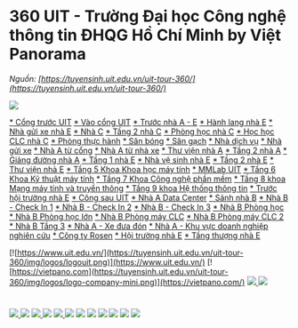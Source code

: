 # 360 UIT - Trường Đại học Công nghệ thông tin ĐHQG Hồ Chí Minh by Việt Panorama

_Nguồn: [https://tuyensinh.uit.edu.vn/uit-tour-360/](https://tuyensinh.uit.edu.vn/uit-tour-360/)_

![](https://tuyensinh.uit.edu.vn/uit-tour-360/img/uit-tour.jpg)

[* Cổng trước UIT](https://tuyensinh.uit.edu.vn/uit-tour-360/)
[* Vào cổng UIT](https://tuyensinh.uit.edu.vn/uit-tour-360/)
[* Trước nhà A - E](https://tuyensinh.uit.edu.vn/uit-tour-360/)
[* Hành lang nhà E](https://tuyensinh.uit.edu.vn/uit-tour-360/)
[* Nhà gửi xe nhà E](https://tuyensinh.uit.edu.vn/uit-tour-360/)
[* Nhà C](https://tuyensinh.uit.edu.vn/uit-tour-360/)
[* Tầng 2 nhà C](https://tuyensinh.uit.edu.vn/uit-tour-360/)
[* Phòng học nhà C](https://tuyensinh.uit.edu.vn/uit-tour-360/)
[* Học học CLC nhà C](https://tuyensinh.uit.edu.vn/uit-tour-360/)
[* Phòng thực hành](https://tuyensinh.uit.edu.vn/uit-tour-360/)
[* Sân bóng](https://tuyensinh.uit.edu.vn/uit-tour-360/)
[* Sân gạch](https://tuyensinh.uit.edu.vn/uit-tour-360/)
[* Nhà dịch vụ](https://tuyensinh.uit.edu.vn/uit-tour-360/)
[* Nhà gửi xe](https://tuyensinh.uit.edu.vn/uit-tour-360/)
[* Nhà A từ cổng](https://tuyensinh.uit.edu.vn/uit-tour-360/)
[* Nhà A từ nhà xe](https://tuyensinh.uit.edu.vn/uit-tour-360/)
[* Thư viện nhà A](https://tuyensinh.uit.edu.vn/uit-tour-360/)
[* Tầng 2 nhà A](https://tuyensinh.uit.edu.vn/uit-tour-360/)
[* Giảng đường nhà A](https://tuyensinh.uit.edu.vn/uit-tour-360/)
[* Tầng 1 nhà E](https://tuyensinh.uit.edu.vn/uit-tour-360/)
[* Nhà vệ sinh nhà E](https://tuyensinh.uit.edu.vn/uit-tour-360/)
[* Tầng 2 nhà E](https://tuyensinh.uit.edu.vn/uit-tour-360/)
[* Thư viện nhà E](https://tuyensinh.uit.edu.vn/uit-tour-360/)
[* Tầng 5 Khoa Khoa học máy tính](https://tuyensinh.uit.edu.vn/uit-tour-360/)
[* MMLab UIT](https://tuyensinh.uit.edu.vn/uit-tour-360/)
[* Tầng 6 Khoa Kỹ thuật máy tính](https://tuyensinh.uit.edu.vn/uit-tour-360/)
[* Tầng 7 Khoa Công nghệ phần mềm](https://tuyensinh.uit.edu.vn/uit-tour-360/)
[* Tầng 8 khoa Mạng máy tính và truyền thông](https://tuyensinh.uit.edu.vn/uit-tour-360/)
[* Tầng 9 khoa Hệ thống thông tin](https://tuyensinh.uit.edu.vn/uit-tour-360/)
[* Trước hội trường nhà E](https://tuyensinh.uit.edu.vn/uit-tour-360/)
[* Công sau UIT](https://tuyensinh.uit.edu.vn/uit-tour-360/)
[* Nhà A Data Center](https://tuyensinh.uit.edu.vn/uit-tour-360/)
[* Sảnh nhà B](https://tuyensinh.uit.edu.vn/uit-tour-360/)
[* Nhà B - Check In 1](https://tuyensinh.uit.edu.vn/uit-tour-360/)
[* Nhà B - Check In 2](https://tuyensinh.uit.edu.vn/uit-tour-360/)
[* Nhà B - Check In 3](https://tuyensinh.uit.edu.vn/uit-tour-360/)
[* Nhà B Phòng học](https://tuyensinh.uit.edu.vn/uit-tour-360/)
[* Nhà B Phòng học lớn](https://tuyensinh.uit.edu.vn/uit-tour-360/)
[* Nhà B Phòng máy CLC](https://tuyensinh.uit.edu.vn/uit-tour-360/)
[* Nhà B Phòng máy CLC 2](https://tuyensinh.uit.edu.vn/uit-tour-360/)
[* Nhà B Tầng 3](https://tuyensinh.uit.edu.vn/uit-tour-360/)
[* Nhà A - Xe đưa đón](https://tuyensinh.uit.edu.vn/uit-tour-360/)
[* Nhà A - Khu vực doanh nghiệp nghiên cứu](https://tuyensinh.uit.edu.vn/uit-tour-360/)
[* Công ty Rosen](https://tuyensinh.uit.edu.vn/uit-tour-360/)
[* Hội trường nhà E](https://tuyensinh.uit.edu.vn/uit-tour-360/)
[* Tầng thượng nhà E](https://tuyensinh.uit.edu.vn/uit-tour-360/)

[![https://www.uit.edu.vn/](https://tuyensinh.uit.edu.vn/uit-tour-360/img/logos/logouit.png)](https://www.uit.edu.vn/)
[![https://vietpano.com](https://tuyensinh.uit.edu.vn/uit-tour-360/img/logos/logo-company-mini.png)](https://vietpano.com/)
[![](https://tuyensinh.uit.edu.vn/uit-tour-360/img/expand.png)
![](https://tuyensinh.uit.edu.vn/uit-tour-360/img/collapse.png)](https://tuyensinh.uit.edu.vn/uit-tour-360/)

#

[![](https://tuyensinh.uit.edu.vn/uit-tour-360/img/play-music.png)
![](https://tuyensinh.uit.edu.vn/uit-tour-360/img/pause-music.png)](https://tuyensinh.uit.edu.vn/uit-tour-360/)
[![](https://tuyensinh.uit.edu.vn/uit-tour-360/img/play.png)
![](https://tuyensinh.uit.edu.vn/uit-tour-360/img/pause.png)](https://tuyensinh.uit.edu.vn/uit-tour-360/)
[![](https://tuyensinh.uit.edu.vn/uit-tour-360/img/fullscreen.png)
![](https://tuyensinh.uit.edu.vn/uit-tour-360/img/windowed.png)](https://tuyensinh.uit.edu.vn/uit-tour-360/)
[![](https://tuyensinh.uit.edu.vn/uit-tour-360/img/up.png)](https://tuyensinh.uit.edu.vn/uit-tour-360/)
[![](https://tuyensinh.uit.edu.vn/uit-tour-360/img/down.png)](https://tuyensinh.uit.edu.vn/uit-tour-360/)
[![](https://tuyensinh.uit.edu.vn/uit-tour-360/img/left.png)](https://tuyensinh.uit.edu.vn/uit-tour-360/)
[![](https://tuyensinh.uit.edu.vn/uit-tour-360/img/right.png)](https://tuyensinh.uit.edu.vn/uit-tour-360/)
[![](https://tuyensinh.uit.edu.vn/uit-tour-360/img/plus.png)](https://tuyensinh.uit.edu.vn/uit-tour-360/)
[![](https://tuyensinh.uit.edu.vn/uit-tour-360/img/minus.png)](https://tuyensinh.uit.edu.vn/uit-tour-360/)